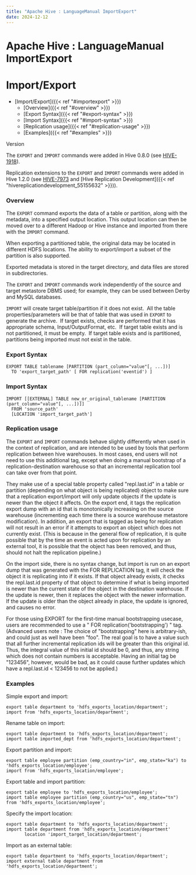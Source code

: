 ```yaml
---
title: "Apache Hive : LanguageManual ImportExport"
date: 2024-12-12
---
```


# Apache Hive : LanguageManual ImportExport

# Import/Export

* [Import/Export]({{< ref "#importexport" >}})
	+ [Overview]({{< ref "#overview" >}})
	+ [Export Syntax]({{< ref "#export-syntax" >}})
	+ [Import Syntax]({{< ref "#import-syntax" >}})
	+ [Replication usage]({{< ref "#replication-usage" >}})
	+ [Examples]({{< ref "#examples" >}})

Version

The `EXPORT` and `IMPORT` commands were added in Hive 0.8.0 (see [HIVE-1918](https://issues.apache.org/jira/browse/HIVE-1918)).

Replication extensions to the `EXPORT` and `IMPORT` commands were added in Hive 1.2.0 (see [HIVE-7973](https://issues.apache.org/jira/browse/HIVE-7973) and [Hive Replication Development]({{< ref "hivereplicationdevelopment_55155632" >}})).

### Overview

The `EXPORT` command exports the data of a table or partition, along with the metadata, into a specified output location. This output location can then be moved over to a different Hadoop or Hive instance and imported from there with the `IMPORT` command.

When exporting a partitioned table, the original data may be located in different HDFS locations. The ability to export/import a subset of the partition is also supported.

Exported metadata is stored in the target directory, and data files are stored in subdirectories.

The `EXPORT` and `IMPORT` commands work independently of the source and target metastore DBMS used; for example, they can be used between Derby and MySQL databases.

`IMPORT` will create target table/partition if it does not exist.  All the table properties/parameters will be that of table that was used in `EXPORT` to generate the archive.  If target exists, checks are performed that it has appropriate schema, Input/OutputFormat, etc.  If target table exists and is not partitioned, it must be empty.  If target table exists and is partitioned, partitions being imported must not exist in the table.  

### Export Syntax

```
EXPORT TABLE tablename [PARTITION (part_column="value"[, ...])] 
  TO 'export_target_path' [ FOR replication('eventid') ]
```

### Import Syntax

```
IMPORT [[EXTERNAL] TABLE new_or_original_tablename [PARTITION (part_column="value"[, ...])]] 
  FROM 'source_path' 
  [LOCATION 'import_target_path']

```

### Replication usage

The `EXPORT` and `IMPORT` commands behave slightly differently when used in the context of replication, and are intended to be used by tools that perform replication between hive warehouses. In most cases, end users will not need to use this additional tag, except when doing a manual bootstrap of a replication-destination warehouse so that an incremental replication tool can take over from that point.

They make use of a special table property called "repl.last.id" in a table or partition (depending on what object is being replicated) object to make sure that a replication export/import will only update objects if the update is newer than the object it affects. On the export end, it tags the replication export dump with an id that is monotonically increasing on the source warehouse (incrementing each time there is a source warehouse metastore modification). In addition, an export that is tagged as being for replication will not result in an error if it attempts to export an object which does not currently exist. (This is because in the general flow of replication, it is quite possible that by the time an event is acted upon for replication by an external tool, it is possible that the object has been removed, and thus, should not halt the replication pipeline.)

On the import side, there is no syntax change, but import is run on an export dump that was generated with the FOR REPLICATION tag, it will check the object it is replicating into if it exists. If that object already exists, it checks the repl.last.id property of that object to determine if what is being imported is newer than the current state of the object in the destination warehouse. If the update is newer, then it replaces the object with the newer information. If the update is older than the object already in place, the update is ignored, and causes no error.

For those using EXPORT for the first-time manual bootstrapping usecase, users are recommended to use a " FOR replication('bootstrapping') " tag. (Advanced users note : The choice of "bootstrapping" here is arbitrary-ish, and could just as well have been "foo". The real goal is to have a value such that all further incremental replication ids will be greater than this original id. Thus, the integral value of this initial id should be 0, and thus, any string which does not contain numbers is acceptable. Having an initial tag be "123456", however, would be bad, as it could cause further updates which have a repl.last.id < 123456 to not be applied.)

### Examples

Simple export and import:

```
export table department to 'hdfs_exports_location/department';
import from 'hdfs_exports_location/department';

```

Rename table on import:

```
export table department to 'hdfs_exports_location/department';
import table imported_dept from 'hdfs_exports_location/department';

```

Export partition and import:

```
export table employee partition (emp_country="in", emp_state="ka") to 'hdfs_exports_location/employee';
import from 'hdfs_exports_location/employee';

```

Export table and import partition:

```
export table employee to 'hdfs_exports_location/employee';
import table employee partition (emp_country="us", emp_state="tn") from 'hdfs_exports_location/employee';

```

Specify the import location:

```
export table department to 'hdfs_exports_location/department';
import table department from 'hdfs_exports_location/department' 
       location 'import_target_location/department';

```

Import as an external table:

```
export table department to 'hdfs_exports_location/department';
import external table department from 'hdfs_exports_location/department';

```

 

 

